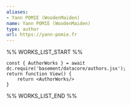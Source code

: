 ```yaml
---
aliases:
- Yann POMIE (WoodenMaiden)
name: Yann POMIE (WoodenMaiden)
type: author
url: https://yann-pomie.fr
---
```



%% WORKS_LIST_START %%

```datacorejsx
const { AuthorWorks } = await dc.require('basement/datacore/authors.jsx');
return function View() {
    return <AuthorWorks/>
}
```
%% WORKS_LIST_END %%